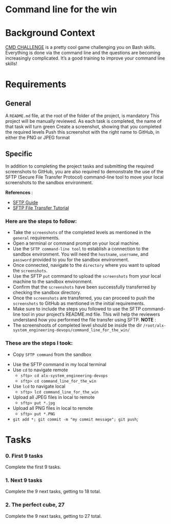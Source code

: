 # Command line for the win

# Background Context
[CMD CHALLENGE](https://cmdchallenge.com/) is a pretty cool game challenging you on Bash skills. Everything is done via the command line and the questions are becoming increasingly complicated. It’s a good training to improve your command line skills!

# Requirements
## General
A ```README.md``` file, at the root of the folder of the project, is mandatory
This project will be manually reviewed.
As each task is completed, the name of that task will turn green
Create a screenshot, showing that you completed the required levels
Push this screenshot with the right name to GitHub, in either the PNG or JPEG format

## Specific
In addition to completing the project tasks and submitting the required screenshots to GitHub, you are also required to demonstrate the use of the SFTP (Secure File Transfer Protocol) command-line tool to move your local screenshots to the sandbox environment.

**References** :

* [SFTP Guide](https://man.openbsd.org/sftp)
* [SFTP File Transfer Tutorial](https://www.digitalocean.com/community/tutorials/how-to-use-sftp-to-securely-transfer-files-with-a-remote-server)

### Here are the steps to follow:

* Take the ```screenshots``` of the completed levels as mentioned in the ```general``` requirements.
* Open a terminal or command prompt on your local machine.
* Use the ```SFTP command-line tool``` to establish a connection to the sandbox environment. You will need the ```hostname```, ```username```, and ```password``` provided to you for the sandbox environment.
* Once connected, navigate to the ```directory``` where you want to upload the ```screenshots```.
* Use the SFTP ```put``` command to upload the ```screenshots``` from your local machine to the sandbox environment.
* Confirm that the ```screenshots``` have been successfully transferred by checking the sandbox directory.
* Once the ```screenshots``` are transferred, you can proceed to push the ```screenshots``` to GitHub as mentioned in the initial requirements.
* Make sure to include the steps you followed to use the SFTP command-line tool in your project’s README.md file. This will help the reviewers understand how you performed the file transfer using SFTP.
**NOTE** :
* The screenshoots of completed level should be inside the dir ```/root/alx-system_engineering-devops/command_line_for_the_win/```

### These are the steps I took:

- Copy ```SFTP command``` from the sandbox
* Use the SFTP command in my local terminal
* Use ```cd``` to navigate remote
    * ```sftp> cd alx-system_engineering-devops```
    * ```sftp> cd command_line_for_the_win```
* Use ```lcd``` to navigate local
    * ```sftp> lcd command_line_for_the_win```
* Upload all JPEG files in local to remote
    * ```sftp> put *.jpg```
* Upload all PNG files in local to remote
    * ```sftp> put *.PNG```
* ```git add *; git commit -m "my commit message"; git push```;

# Tasks
### 0. First 9 tasks
Complete the first 9 tasks.

### 1. Next 9 tasks
Complete the 9 next tasks, getting to 18 total.

### 2. The perfect cube, 27
Complete the 9 next tasks, getting to 27 total.
